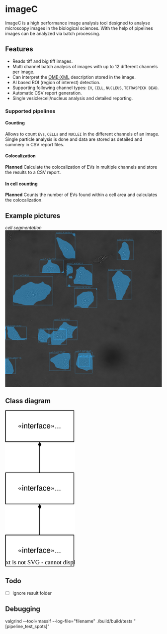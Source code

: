 # imageC

ImageC is a high performance image analysis tool designed to analyse microscopy images in the biological sciences.
With the help of pipelines images can be analyzed via batch processing.

## Features

- Reads tiff and big tiff images.
- Multi channel batch analysis of images with up to 12 different channels per image.
- Can interpret the [OME-XML](https://docs.openmicroscopy.org/ome-model/5.6.3/ome-xml/) description stored in the image.
- AI based ROI (region of interest) detection.
- Supporting following channel types: `EV`, `CELL`, `NUCLEUS`, `TETRASPECK BEAD`.
- Automatic CSV report generation.
- Single vesicle/cell/nucleus analysis and detailed reporting.

### Supported pipelines

#### Counting

Allows to count `EVs`, `CELLs` and `NUCLEI` in the different channels of an image.
Single particle analysis is done and data are stored as detailed and summery in CSV report files.

#### Colocalization

**Planned**
Calculate the colocalization of EVs in multiple channels and store the results to a CSV report.

#### In cell counting

**Planned**
Counts the number of EVs found within a cell area and calculates the colocalization.

## Example pictures

*cell segmentation*
![doc/cell_segmentation.jpg](doc/cell_segmentation.jpg)


## Class diagram

![doc/class_diagram.drawio.svg](doc/class_diagram.drawio.svg)

## Todo

- [ ] Ignore result folder


## Debugging

 valgrind --tool=massif --log-file="filename" ./build/build/tests "[pipeline_test_spots]"
